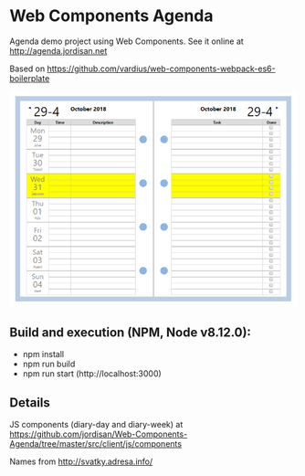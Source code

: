 # Web Components Agenda
Agenda demo project using Web Components. See it online at http://agenda.jordisan.net

Based on https://github.com/vardius/web-components-webpack-es6-boilerplate

![Screenshot of Agenda](./agenda.png)

## Build and execution (NPM, Node v8.12.0):
* npm install
* npm run build
* npm run start (http://localhost:3000)

## Details

JS components (diary-day and diary-week) at https://github.com/jordisan/Web-Components-Agenda/tree/master/src/client/js/components

Names from http://svatky.adresa.info/
